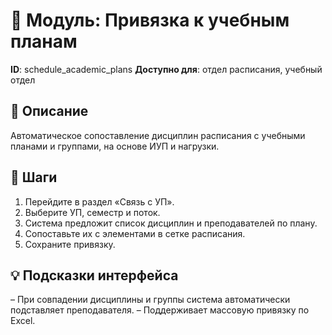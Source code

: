 # 📘 Модуль: Привязка к учебным планам
**ID**: schedule_academic_plans
**Доступно для**: отдел расписания, учебный отдел

## 📝 Описание
Автоматическое сопоставление дисциплин расписания с учебными планами и группами, на основе ИУП и нагрузки.

## 🩜 Шаги
1. Перейдите в раздел «Связь с УП».
2. Выберите УП, семестр и поток.
3. Система предложит список дисциплин и преподавателей по плану.
4. Сопоставьте их с элементами в сетке расписания.
5. Сохраните привязку.

## 💡 Подсказки интерфейса
– При совпадении дисциплины и группы система автоматически подставляет преподавателя.
– Поддерживает массовую привязку по Excel.
